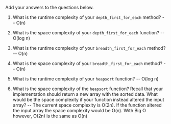 Add your answers to the questions below.

1. What is the runtime complexity of your `depth_first_for_each` method? -- O(n)

2. What is the space complexity of your `depth_first_for_each` function? -- O(log n)

3. What is the runtime complexity of your `breadth_first_for_each` method? -- O(n)

4. What is the space complexity of your `breadth_first_for_each` method? -- O(n)

5. What is the runtime complexity of your `heapsort` function? -- O(log n)

6. What is the space complexity of the `heapsort` function? Recall that your implementation should return a new array with the sorted data. What would be the space complexity if your function instead altered the input array? -- The current space complexity is O(2n). If the function altered the input array the space complexity would be O(n). With Big O however, O(2n) is the same as O(n)